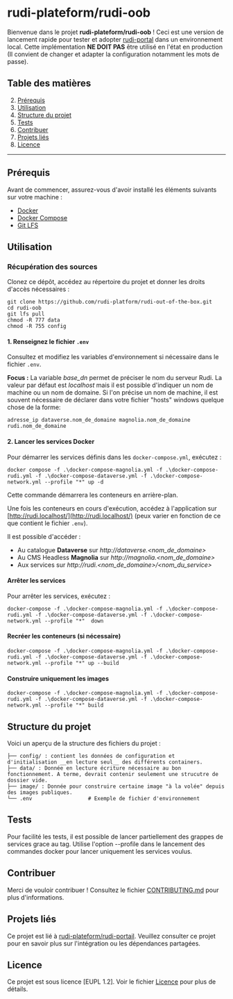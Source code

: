 # **rudi-plateform/rudi-oob**

Bienvenue dans le projet **rudi-plateform/rudi-oob** ! Ceci est une version de lancement rapide pour tester et adopter [rudi-portal](https://github.com/rudi-platform/rudi-portal) dans un environnement local. Cette implémentation __NE DOIT PAS__ être utilisé en l'état en production (Il convient de changer et adapter la configuration notamment les mots de passe). 

## Table des matières
2. [Prérequis](#prérequis)
4. [Utilisation](#utilisation)
5. [Structure du projet](#structure-du-projet)
6. [Tests](#tests)
7. [Contribuer](#contribuer)
8. [Projets liés](#projets-liés)
9. [Licence](#licence)

---

## Prérequis

Avant de commencer, assurez-vous d'avoir installé les éléments suivants sur votre machine :
- [Docker](https://docs.docker.com/get-docker/)
- [Docker Compose](https://docs.docker.com/compose/install/)
- [Git LFS](https://git-lfs.com/)


## Utilisation

### Récupération des sources

Clonez ce dépôt, accédez au répertoire du projet et donner les droits d'accès nécessaires :

```
git clone https://github.com/rudi-platform/rudi-out-of-the-box.git
cd rudi-oob
git lfs pull
chmod -R 777 data
chmod -R 755 config
```

#### 1. Renseignez le fichier `.env`

Consultez et modifiez les variables d'environnement si nécessaire dans le fichier `.env`.

**Focus :**
La variable *base_dn* permet de préciser le nom du serveur Rudi.
La valeur par défaut est *localhost* mais il est possible d'indiquer un nom de machine ou un nom de domaine.
Si l'on précise un nom de machine, il est souvent nécessaire de déclarer dans votre fichier "hosts" windows quelque chose de la forme:

```
adresse_ip dataverse.nom_de_domaine magnolia.nom_de_domaine rudi.nom_de_domaine
```

#### 2. Lancer les services Docker

Pour démarrer les services définis dans les `docker-compose.yml`, exécutez :

```
docker compose -f .\docker-compose-magnolia.yml -f .\docker-compose-rudi.yml -f .\docker-compose-dataverse.yml -f .\docker-compose-network.yml --profile "*" up -d
```

Cette commande démarrera les conteneurs en arrière-plan.

Une fois les conteneurs en cours d'exécution, accédez à l'application sur [http://rudi.localhost/](http://rudi.localhost/) (peux varier en fonction de ce que contient le fichier `.env`).

Il est possible d'accéder :

- Au catalogue **Dataverse** sur *http://dataverse.<nom_de_domaine>*
- Au CMS Headless **Magnolia** sur *http://magnolia.<nom_de_domaine>*
- Aux services sur *http://rudi.<nom_de_domaine>/<nom_du_service>*


#### Arrêter les services

Pour arrêter les services, exécutez :

```
docker-compose -f .\docker-compose-magnolia.yml -f .\docker-compose-rudi.yml -f .\docker-compose-dataverse.yml -f .\docker-compose-network.yml --profile "*"  down
```

#### Recréer les conteneurs (si nécessaire)

```
docker-compose -f .\docker-compose-magnolia.yml -f .\docker-compose-rudi.yml -f .\docker-compose-dataverse.yml -f .\docker-compose-network.yml --profile "*" up --build
```

#### Construire uniquement les images

```
docker-compose -f .\docker-compose-magnolia.yml -f .\docker-compose-rudi.yml -f .\docker-compose-dataverse.yml -f .\docker-compose-network.yml --profile "*" build
```

## Structure du projet

Voici un aperçu de la structure des fichiers du projet :

```
├── config/ : contient les données de configuration et d'initialisation __en lecture seul__ des différents containers.
├── data/ : Donnée en lecture écriture nécessaire au bon fonctionnement. A terme, devrait contenir seulement une strucutre de dossier vide.
├── image/ : Donnée pour construire certaine image "à la volée" depuis des images publiques.
└── .env                  # Exemple de fichier d'environnement
```

## Tests

Pour facilité les tests, il est possible de lancer partiellement des grappes de services grace au tag. Utilise l'option --profile dans le lancement des commandes docker pour lancer uniquement les services voulus.

## Contribuer

Merci de vouloir contribuer ! Consultez le fichier [CONTRIBUTING.md](./CONTRIBUTING.md) pour plus d'informations.

## Projets liés

Ce projet est lié à [rudi-plateform/rudi-portail](https://github.com/rudi-platform/rudi-portal). Veuillez consulter ce projet pour en savoir plus sur l'intégration ou les dépendances partagées.

## Licence

Ce projet est sous licence [EUPL 1.2]. Voir le fichier [Licence](./LICENSE) pour plus de détails.
